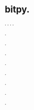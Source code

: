# bitpy.
.
.
.
.












.






















































.
























.



























.

















































































.































































.































































































.















.















































